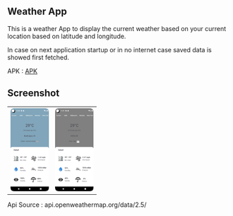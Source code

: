 ## Weather App 
This is a  weather App to display the current weather based on your current location based on latitude and longitude.

In case on next application startup or in no internet case saved data is showed first fetched.

APK : [APK](https://drive.google.com/file/d/1mrQaR9eqpQge0WETMQ-JN-hmMhQp1vXw/view?usp=sharing)

## Screenshot
<table style="width:40%">
  <tr>
    <th><img src="https://github.com/crackspace770/WeatherApp/blob/master/ss/Screenshot_20240228_222850.png"/></th>
    <th><img src="https://github.com/crackspace770/WeatherApp/blob/master/ss/Screenshot_20240228_222921.png"/></th>
  
  </tr>

</table>

Api Source : api.openweathermap.org/data/2.5/
